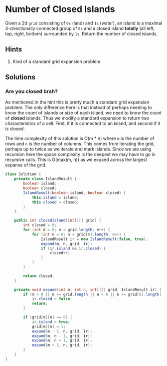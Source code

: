 # Number of Closed Islands

Given a 2d `grid` consisting of `0s` (land) and `1s` (water), an island is a
maximal 4-directionally connected group of `0s` and a closed island **totally**
(all left, top, right, bottom) surrounded by `1s`. Return the number of closed
islands.

## Hints

1. Kind of a standard grid expansion problem.

## Solutions

### Are you closed brah?

As mentioned in the hint this is pretty much a standard grid expansion problem.
The only difference here is that instead of perhaps needing to know the count
of islands or size of each island, we need to know the count of **closed**
islands. Thus we modify a standard expansion to return two characteristics of
a cell. First, if it is connected to an island, and second if it is closed.

The time complexity of this solution is O(m * n) where `m` is the number of
rows and `n` is the number of columns. This comes from iterating the grid,
perhaps up to twice as we iterate and mark islands. Since we are using recursion
here the space complexity is the deepest we may have to go in recursive calls.
This is O(max(m, n)) as we expand across the largest expanse of the grid.

```java
class Solution {
    private class IslandResult {
        boolean island;
        boolean closed;
        IslandResult(boolean island, boolean closed) {
            this.island = island;
            this.closed = closed;
        }
    }

    public int closedIsland(int[][] grid) {
        int closed = 0;
        for (int m = 0; m < grid.length; m++) {
            for (int n = 0; n < grid[0].length; n++) {
                IslandResult ir = new IslandResult(false, true);
                expand(m, n, grid, ir);
                if (ir.island && ir.closed) {
                    closed++;
                }
            }
        }

        return closed;
    }

    private void expand(int m, int n, int[][] grid, IslandResult ir) {
        if (m < 0 || m >= grid.length || n < 0 || n >= grid[0].length) {
            ir.closed = false;
            return;
        }

        if (grid[m][n] == 0) {
            ir.island = true;
            grid[m][n] = 1;
            expand(m - 1, n, grid, ir);
            expand(m, n - 1, grid, ir);
            expand(m, n + 1, grid, ir);
            expand(m + 1, n, grid, ir);
        }
    }
}
```
